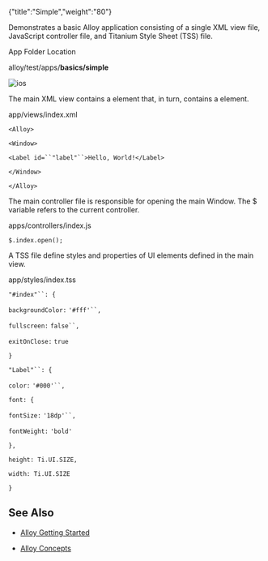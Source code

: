 {"title":"Simple","weight":"80"}

Demonstrates a basic Alloy application consisting of a single XML view file, JavaScript controller file, and Titanium Style Sheet (TSS) file.

App Folder Location

alloy/test/apps/**basics/simple**

![ios](/Images/appc/download/attachments/41845694/ios.png)

The main XML view contains a <Window/> element that, in turn, contains a <Label/> element.

app/views/index.xml

`<Alloy>`

`<Window>`

`<Label id=``"label"``>Hello, World!</Label>`

`</Window>`

`</Alloy>`

The main controller file is responsible for opening the main Window. The $ variable refers to the current controller.

apps/controllers/index.js

`$.index.open();`

A TSS file define styles and properties of UI elements defined in the main view.

app/styles/index.tss

`"#index"``: {`

`backgroundColor:` `'#fff'``,`

`fullscreen:` `false``,`

`exitOnClose:` `true`

`}`

`"Label"``: {`

`color:` `'#000'``,`

`font: {`

`fontSize:` `'18dp'``,`

`fontWeight:` `'bold'`

`},`

`height: Ti.UI.SIZE,`

`width: Ti.UI.SIZE`

`}`

## See Also

* [Alloy Getting Started](/docs/appc/Alloy_Framework/Alloy_Getting_Started/)

* [Alloy Concepts](/docs/appc/Alloy_Framework/Alloy_Guide/Alloy_Concepts/)
